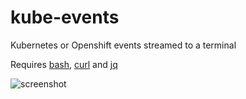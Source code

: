 # kube-events
Kubernetes or Openshift events streamed to a terminal

Requires [bash](https://www.gnu.org/software/bash/ "bash"), [curl](https://curl.haxx.se/ "curl") and [jq](https://stedolan.github.io/jq/ "jq")

![screenshot](https://user-images.githubusercontent.com/1621550/37873146-ec4e9b1e-301e-11e8-8f28-be3788aec6cd.PNG)
